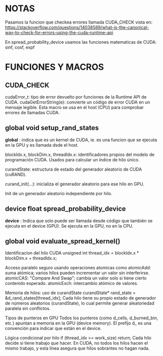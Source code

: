 # NOTAS

Pasamos la funcion que checkea errores llamada CUDA_CHECK vista en:
https://stackoverflow.com/questions/14038589/what-is-the-canonical-way-to-check-for-errors-using-the-cuda-runtime-api

En spread_probability_device usamos las funciones matematicas de CUDA:
sinf, cosf, expf

# FUNCIONES Y MACROS

## CUDA_CHECK
cudaError_t: tipo de error devuelto por funciones de la Runtime API de CUDA.
cudaGetErrorString(e): convierte un código de error CUDA en un mensaje legible.
Esta macro se usa en el host (CPU) para comprobar errores de llamadas CUDA.

## __global__ void setup_rand_states
__global__ : indica que es un kernel de CUDA, ie. es una funcion que se ejecuta en la GPU y es llamada dsde el host.

blockIdx.x, blockDim.x, threadIdx.x: identificadores propios del modelo de programación CUDA. Usados para calcular un índice de hilo único.

curandState: estructura de estado del generador aleatorio de CUDA (cuRAND).

curand_init(...): inicializa el generador aleatorio para ese hilo en GPU.

Init de un generador aleatorio independiente por hilo.

## __device__ float spread_probability_device

__device__ : Indica que solo puede ser llamada desde código que también se ejecuta en el device (GPU). Se ejecuta en la GPU, no en la CPU.


## __global__ void evaluate_spread_kernel()

Identificacion del hilo CUDA
unsigned int thread_idx = blockIdx.x * blockDim.x + threadIdx.x;

Acceso paralelo seguro usando operaciones atomicas como
atomicAdd: suma atómica; varios hilos pueden incrementar un valor sin interferirse.
atomicCAS: "Compare And Swap"; cambia un valor solo si tiene cierto contenido esperado.
atomicExch: intercambio atómico de valores.

Memoria de hilos: uso de curandState
curandState* rand_state = &d_rand_states[thread_idx];
Cada hilo tiene su propio estado de generador de números aleatorios (curandState), lo cual permite generar aleatoriedad paralela sin conflictos.

Tipos de punteros en GPU
Todos los punteros (como d_cells, d_burned_bin, etc.) apuntan a memoria en la GPU (device memory).
El prefijo d_ es una convención para indicar que están en el device.

Lógica condicional por hilo
if (thread_idx >= work_size) return;
Cada hilo decide si tiene trabajo que hacer.
En CUDA, no todos los hilos hacen el mismo trabajo, y esta línea asegura que hilos sobrantes no hagan nada.


